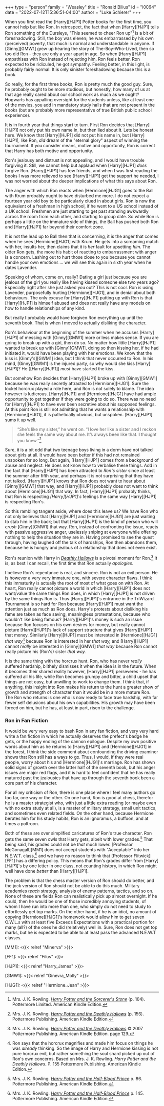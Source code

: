 +++
type = "person"
family = "Weasley"
title = "Ronald Bilius"
id = "I0064"
date = "2022-07-12T15:36:51-04:00"
author = "Luke Schierer"
+++

When you first read the [Harry][HJP1] Potter books for the first time, you
cannot help but like Ron.  In retrospect, the fact that when [Harry][HJP1] tells
Ron something of the Dursleys, "This seemed to cheer Ron up"[^20200728-2] is a
bit of foreshadowing. Still, the boy was eleven; he was embarrassed by his own
(perceived) poverty, that much is normal and understandable in anyone.  If
[Ginny][GMW1] grew up hearing the story of The-Boy-Who-Lived, then so too did Ron -
they are only a year apart in age.  So when [Harry][HJP1] empathises with Ron
instead of rejecting him, Ron feels better.  Ron expected to be ridiculed, he
got sympathy.  Feeling better, in this light, is probably fairly normal.  It is
only sinister foreshadowing because this is a book.

So really, for the first three books, Ron is pretty much the good guy.  Sure,
he probably ought to be more studious, but honestly, how many of us at that
age really cared about our school work as much as we ought?  Hogwarts has
appalling oversight for the students unless, like at least one of the movies,
you add in mandatory study halls that are not present in the books (but are
probably more representative of true British public school experience).

It is in fourth year that things start to turn.  First Ron decides that
[Harry][HJP1] not only put his own name in, but then lied about it.  Lets be
honest here.  We know that [Harry][HJP1] did not put his name in, but [Harry][HJP1],
like Ron, *did* dream of the "eternal glory" aspect of winning the tournament.
If you consider means, motive and opportunity, Ron is correct that Harry has
both motive and opportunity.

Ron's jealousy and distrust is not appealing, and I would have trouble
forgiving it.  Still, we cannot help but applaud when [Harry][HJP1] *does*
forgive Ron.  [Harry][HJP1] has few friends, and when I was first reading the
books I was more relieved to see [Harry][HJP1] get the support he needed, I was
not worried about the deeper implications of what this says about Ron.

The anger with which Ron reacts when [Hermione][HJG1] goes to the Ball with Krum
probably ought to have disturbed me more.  I do not expect a fourteen year old
boy to be particularly clued in about girls.  Ron is now the equivalent of a
freshman in high school, if he went to a US school instead of a UK school.
Freshmen are just starting to get past standing awkwardly across the room
from each other, and starting to group date.  So while Ron is perhaps a little
on the immature side of things, the Ball has pushed both Ron and [Harry][HJP1]
far beyond their comfort zone.

It is not the lead up to Ball then that is concerning, it is the anger that
comes when he sees [Hermione][HJG1] with Krum.  He gets into a screaming match
with her, insults her, then claims that it is *her* fault for upsetting
*him.* The older Ron gets, the more his habit of reacting to embarrassment
with anger is a concern.  Lashing out to hurt those close to you because
you cannot handle your own emotions … we will see this again in sixth year
when he dates Lavender.

Speaking of whom, come on, really?  Dating a girl just because you are
jealous of the girl you really like having kissed someone else two years
ago?  Especially right after she just asked you out?  This is not cool.
Ron is using Lavender, purposefully hurting [Hermione][HJG1], and in denial about
both behaviours.  The only excuse for [Harry][HJP1] putting up with Ron is that
[Harry][HJP1] is himself abused and does not really have any models on how to
handle relationships of any kind.

But really I probably would have forgiven Ron everything up until the
seventh book.  That is when I moved to actually disliking the character.

Ron's behaviour at the beginning of the summer when he accuses [Harry][HJP1]
of messing with [Ginny][GMW1] more or less makes sense.  If you are going to
break up with a girl, then do so.  No matter how little [Harry][HJP1] wanted to
break up with [Ginny][GMW1], doing so then kissing her, if he had initiated it,
would have been playing with her emotions.  We know that the kiss is
[Ginny's][GWM1] idea, but I think that never occurred to Ron. In his mind, [Ginny][GWM1]
is the injured party, so why would she kiss [Harry][HJP1]?  He ([Harry][HJP1])
*must* have started the kiss.

But somehow Ron decides that [Harry][HJP1] broke up with [Ginny][GMW1] because he was
really secretly attracted to [Hermione][HJG1].  Sure the locket horcrux played a
role here, and Ron is not solely to blame.  The idea however is ludicrous.
[Harry][HJP1] and [Hermione][HJG1] have had ample opportunity to get together if
they were going to do so.  There was no need for [Harry][HJP1] to have ever
been secretive about his supposed feelings.  At this point Ron is still not
admitting that he wants a relationship with [Hermione][HJG1], it is pathetically
obvious, but unspoken.  [Harry][HJP1] sums it up well.

> “She’s like my sister,” he went on. “I love her like a sister and
  I reckon she feels the same way about me. It’s always been like that. I
  thought you knew.”[^20200728-3]

Sure, it is a bit odd that two teenage boys living in a dorm have not talked
about girls at all.  It would have been better if this had not remained
unspoken for so long.  But again, [Harry][HJP1] comes from a background of abuse
and neglect.  He does not know how to verbalise these things.  Add in the
fact that [Harry][HJP1] has been attracted to *Ron's sister* since at least the
summer after fifth year, and perhaps it is not surprising that they have
not talked.  [Harry][HJP1] knows that Ron does not want to hear about [Ginny][GMW1]
that way, and [Harry][HJP1] probably does not want to think about [Hermione][HJG1]
that way.  In fact, [Harry][HJP1] probably thinks, that Ron is respecting
*[Harry][HJP1]'s* feelings the same way [Harry][HJP1] is respecting Ron's.

So this rambling tangent aside, where does this leave us?  We have Ron who not
only believes that [Harry][HJP1] and [Hermione][HJG1] are just waiting to stab him
in the back; but that [Harry][HJP1] is the kind of person who will *crush* [Ginny][GMW1]
that way.  Ron, instead of confronting the issue, reacts with passive aggressive
anger, uselessly sniping at everyone while offering nothing to help the
situation they are in.  Having promised to see the quest through, having laughed
off the talk of hardships, Ron then abandons them, because he is hungry and
jealous of a relationship that does not even exist.

Ron's reunion with Harry in _[Deathly Hallows][DH1]_ is a pivotal moment for
Ron.[^220714-1]  It is, as best I can recall, the first time that Ron actually
*apologies*.

I believe Ron's repentance is real, and sincere.  Ron is not an evil person.
He is however a very very immature one, with severe character flaws.  I think
this immaturity is actually the root of most of what goes on with Ron.  At
heart, Ron really cannot picture a world in which [Harry][HJP1] does not want/value
the same things Ron does, in which [Harry][HJP1] is not driven by the same things
Ron is.  Thus [Harry][HJP1]'s entrance in the TriWizard Tournament is so hard for
Ron because [Harry][HJP1] must want the attention just as much as Ron does.  Harry's
protests about disliking his fame are taken as face saving, meaningless
protestations, because who wouldn't like being famous?  [Harry][HJP1]'s money is
such an issue because Ron focuses on his own desires for money, but really
cannot picture [Harry][HJP1]'s lack of support structure that gives [Harry][HJP1] that
money.  Similarly [Harry][HJP1] must be interested in [Hermione][HJG1] *that
way*[^20210504-1] because Ron is interested in her *that way,* and [Harry][HJP1]
cannot *really* be interested in [Ginny][GMW1] *that way* because Ron cannot really
picture his (Ron's) sister *that way.*

It is the same thing with the horcrux hunt.  Ron, who has never *really*
suffered hardship, blithely dismisses it when the idea is in the future.  When
it becomes their shared reality however, [Harry][HJP1] perseveres - he has suffered
all his life, while Ron becomes grumpy and bitter, a child upset that things are
not easy, but unwilling to work to change them.  I think that, if anything, this
insight into Ron makes his return to the hunt a greater show of growth and
strength of character than it would be in a more mature Ron.  The Ron who
returns is one who is now ready to face true hardship, with far fewer self
delusions about his own capabilities.  His growth may have been forced on him,
but he has, at least in part, risen to the challenge.

### Ron in Fan Fiction

It would be very very easy to bash Ron in any fan fiction, and very very hard
write a fan fiction in which he actually deserves the prefect's badge he gets, or
the happy ending of the cannon epilogue.  Despite my own positive words about
him as he returns to [Harry][HJP1] and [Hermione][HJG1] in the forest, I think the side
comment about confounding the driving examiner shows that Ron still has a ways
to go.  Thus, I would, if they were real people, worry about his and
[Hermione][HJG1]'s marriage.  Ron has shown solid signs of growth over the latter
half of the seventh book, but his anger issues are major red flags, and it is
hard to feel confident that he has really matured past the jealousies that have
up through the seventh book been a core part of his character.

For all my criticism of Ron, there is one place where I feel many authors go too
far, one way or the other.  On one hand, Ron is good at chess, therefor he is a
master strategist who, with just a little extra reading (or maybe even with no
extra study at all), is a master of military strategy, small unit tactics, and
sometimes even related fields. On the other hand, because Hermione berates him
for his study habits, Ron is an ignoramus, a buffoon, and at times a poltroon.

Both of these are over simplified caricatures of Ron's true character.  Ron gets
the same seven owls that Harry gets, albeit with lower grades.[^20210618-5] That
being said, his grades could not be *that* much lower.  [Professor
McGonagall][MM1] does not accept students with "Acceptable" into her N.E.W.T.
class,[^20210618-6] and we have no reason to think that [Professor
Flitwick][FF1] has a differing policy.  This means that Ron's grades differ
from [Harry][HJP1]'s by one letter in one class, not counting history, in which
Ron might well have done *better* than [Harry][HJP1].

The problem is that the chess master version of Ron should do better, and the
jock version of Ron should not be able to do this much.  Military academies
*teach* strategy, analysis of enemy patterns, tactics,  and so on.  None of these
are fields Ron can realistically pick up almost overnight.  If he could, then he
would be one of those incredibly annoying students, of whom I have run into more
than one, who simply do not need to study to effortlessly get top marks.  On the
other hand, if he is an idiot, no amount of copying [Hermione][HJG1]'s homework
would allow him to get seven O.W.L.s with at least five Exceeds Expectations
with a practical portion for many (all?) of the ones he did (relatively) well
in.  Sure, Ron does not get top marks, but he is expected to be able to at least
pass the advanced N.E.W.T classes.

[^20210618-6]: Mrs. J. K. Rowling.
    _[Harry Potter and the Half-Blood Prince](https://www.goodreads.com/book/show/1.Harry_Potter_and_the_Half_Blood_Prince)_
    p. 145. Pottermore Publishing. American Kindle Edition.

[^20210618-5]: Mrs. J. K. Rowling.
    _[Harry Potter and the Half-Blood Prince](https://www.goodreads.com/book/show/1.Harry_Potter_and_the_Half_Blood_Prince)_
    p. 86. Pottermore Publishing. American Kindle Edition.

[^20200728-3]: Mrs. J. K. Rowling. _[Harry Potter and the Deathly Hallows][DH1]_
    (p. 156). Pottermore Publishing. American Kindle Edition.

[^20200728-2]: Mrs. J. K. Rowling. _[Harry Potter and the Sorcerer's Stone][HPSS1]_
    (p. 104). Pottermore Limited. American Kindle Edition.

[^20210504-1]: Ron says that the horcrux magnifies and made him focus on things
    he was *already* thinking.  So the image of Harry and Hermione kissing is not
    pure horcrux evil, but rather something the soul shard picked up out of
    Ron's own concerns.  Based on Mrs. J. K. Rowling. _Harry Potter and the
    Deathly Hallows_. P. 155 Pottermore Publishing. American Kindle Edition.

[DH1]: <https://www.goodreads.com/book/show/136251.Harry_Potter_and_the_Deathly_Hallows>

[HPSS1]: <https://www.goodreads.com/book/show/3.Harry_Potter_and_the_Sorcerer_s_Stone>

[MM1]: <{{< relref "Minerva" >}}>

[FF1]: <{{< relref "Filus" >}}>

[HJP1]: <{{< relref "Harry_James" >}}>

[GMW1]: <{{< relref "Ginevra_Molly" >}}>

[HJG1]: <{{< relref "Hermione_Jean" >}}>

[^220714-1]: Mrs. J. K. Rowling.
    _[Harry Potter and the Deathly Hallows](https://www.goodreads.com/book/show/136251.Harry_Potter_and_the_Deathly_Hallows)_
    © 2007 Pottermore Publishing. American Kindle Edition. page 129.

